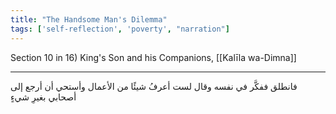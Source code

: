 ```yaml
---
title: "The Handsome Man's Dilemma"
tags: ['self-reflection', 'poverty', "narration"]
---
```


 Section 10 in 16) King's Son and his Companions, [[Kalīla wa-Dimna]]

---
فانطلق ففكَّر في نفسه وقال لست أعرفُ شيئًا من الأعمال وأستحي أن أرجع إلى أصحابي بغيرِ شيءٍ
